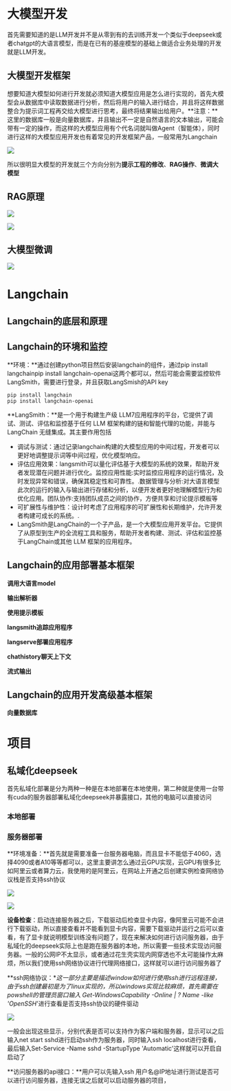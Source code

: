 # 大模型开发

首先需要知道的是LLM开发并不是从零到有的去训练开发一个类似于deepseek或者chatgpt的大语言模型，而是在已有的基座模型的基础上做适合业务处理的开发就是LLM开发。

## 大模型开发框架

想要知道大模型如何进行开发就必须知道大模型应用是怎么进行实现的，首先大模型会从数据库中读取数据进行分析，然后将用户的输入进行结合，并且将这样数据整合为提示词工程再交给大模型进行思考，最终将结果输出给用户。**注意：**这里的数据库一般是向量数据库，并且输出不一定是自然语言的文本输出，可能会带有一定的操作，而这样的大模型应用有个代名词就叫做Agent（智能体），同时进行这样的大模型应用开发也有着常见的开发框架产品，一般常用为Langchain

![](https://md-file-zhaowei.oss-cn-beijing.aliyuncs.com/Java%E5%AD%A6%E4%B9%A0/1747842361022.jpg)

所以很明显大模型的开发就三个方向分别为**提示工程的修改**、**RAG操作**、**微调大模型**

## RAG原理

![](https://md-file-zhaowei.oss-cn-beijing.aliyuncs.com/Java%E5%AD%A6%E4%B9%A0/1747842425832.jpg)

![](https://md-file-zhaowei.oss-cn-beijing.aliyuncs.com/Java%E5%AD%A6%E4%B9%A0/1747842748088.jpg)

## 大模型微调

![](https://md-file-zhaowei.oss-cn-beijing.aliyuncs.com/Java%E5%AD%A6%E4%B9%A0/1747842460223.jpg)

# Langchain

## Langchain的底层和原理

## Langchain的环境和监控

**环境：**通过创建python项目然后安装langchain的组件，通过pip install langchainpip install langchain-openai这两个都可以，然后可能会需要监控软件LangSmith，需要进行登录，并且获取LangSmish的API key

```shell
pip install langchain
pip install langchain-openai
```

**LangSmith：**是一个用于构建生产级 LLM7应用程序的平台，它提供了调试、测试、评估和监控基于任何 LLM 框架构建的链和智能代理的功能，并能与 LangChain 无缝集成。其主要作用包括

- 调试与测试：通过记录langchain构建的大模型应用的中间过程，开发者可以更好地调整提示词等中间过程，优化模型响应。
- 评估应用效果：langsmith可以量化评估基于大模型的系统的效果，帮助开发者发现潜在问题并进行优化。监控应用性能:实时监控应用程序的运行情况，及时发现异常和错误，确保其稳定性和可靠性。.数据管理与分析:对大语言模型此次的运行的输入与输出进行存储和分析，以便开发者更好地理解模型行为和优化应用。团队协作:支持团队成员之间的协作，方便共享和讨论提示模板等
- 可扩展性与维护性：设计时考虑了应用程序的可扩展性和长期维护，允许开发者构建可成长的系统。.
- LangSmith是LangChain的一个子产品，是一个大模型应用开发平台。它提供了从原型到生产的全流程工具和服务，帮助开发者构建、测试、评估和监控基于LangChain或其他 LLM 框架的应用程序。

## Langchain的应用部署基本框架

**调用大语言model**

**输出解析器**

**使用提示模板**

**langsmith追踪应用程序**

**langserve部署应用程序**

**chathistory聊天上下文**

**流式输出**

## Langchain的应用开发高级基本框架

**向量数据库**

# 项目

## 私域化deepseek

首先私域化部署是分为两种一种是在本地部署在本地使用，第二种就是使用一台带有cuda的服务器部署私域化deepseek并暴露接口，其他的电脑可以直接访问

### 本地部署

### 服务器部署

**环境准备：**首先就是需要准备一台服务器电脑，而且显卡不能低于4060，选择4090或者A10等等都可以，这里主要讲怎么通过云GPU实现，云GPU有很多比如阿里云或者算力云，我使用的是阿里云，在网站上开通之后创建实例检查网络协议栈是否支持ssh协议

![](https://md-file-zhaowei.oss-cn-beijing.aliyuncs.com/LLM%E5%AD%A6%E4%B9%A0/1748254499951.jpg)

![](https://md-file-zhaowei.oss-cn-beijing.aliyuncs.com/LLM%E5%AD%A6%E4%B9%A0/1748254547386.jpg)

**设备检查**：启动连接服务器之后，下载驱动后检查显卡内容，像阿里云可能不会进行下载驱动，所以直接查看并不能看到显卡内容，需要下载驱动并运行之后可以查看，有了显卡就说明模型训练没有问题了，现在来解决如何进行访问服务器，由于私域化的deepseek实际上也是跑在服务器的本地，所以需要一些技术实现访问服务器。一般的公网IP不太显示，或者通过花生壳实现内网穿透也不太可能操作太麻烦，所以我们使用ssh网络协议进行代理网络接口，这样就可以进行访问服务器了

**ssh网络协议：**这一部分主要是描述window如何进行使用ssh进行远程连接，由于ssh创建最初是为了linux实现的，所以windows实现比较麻烦，首先需要在powshell的管理员窗口输入 Get-WindowsCapability -Online | ? Name -like 'OpenSSH*'进行查看是否支持ssh协议的硬件驱动

![](https://md-file-zhaowei.oss-cn-beijing.aliyuncs.com/LLM%E5%AD%A6%E4%B9%A0/5a0e493ec1d1e07f06dfd65139629fb5.png)

一般会出现这些显示，分别代表是否可以支持作为客户端和服务器，显示可以之后输入net start sshd进行启动ssh作为服务器，同时输入ssh localhost进行查看，最后输入Set-Service -Name sshd -StartupType 'Automatic'这样就可以开启自启动了

**访问服务器的api接口：**用户可以先输入ssh 用户名@IP地址进行测试是否可以进行访问服务器，连接无误之后就可以启动服务器的项目，

